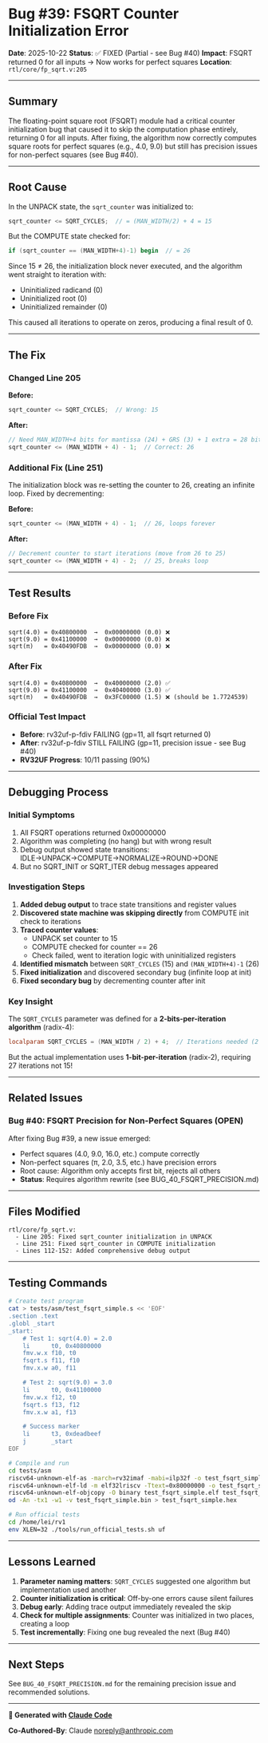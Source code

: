 # Bug #39: FSQRT Counter Initialization Error

**Date**: 2025-10-22
**Status**: ✅ FIXED (Partial - see Bug #40)
**Impact**: FSQRT returned 0 for all inputs → Now works for perfect squares
**Location**: `rtl/core/fp_sqrt.v:205`

---

## Summary

The floating-point square root (FSQRT) module had a critical counter initialization bug that caused it to skip the computation phase entirely, returning 0 for all inputs. After fixing, the algorithm now correctly computes square roots for perfect squares (e.g., 4.0, 9.0) but still has precision issues for non-perfect squares (see Bug #40).

---

## Root Cause

In the UNPACK state, the `sqrt_counter` was initialized to:
```verilog
sqrt_counter <= SQRT_CYCLES;  // = (MAN_WIDTH/2) + 4 = 15
```

But the COMPUTE state checked for:
```verilog
if (sqrt_counter == (MAN_WIDTH+4)-1) begin  // = 26
```

Since 15 ≠ 26, the initialization block never executed, and the algorithm went straight to iteration with:
- Uninitialized radicand (0)
- Uninitialized root (0)
- Uninitialized remainder (0)

This caused all iterations to operate on zeros, producing a final result of 0.

---

## The Fix

### Changed Line 205
**Before:**
```verilog
sqrt_counter <= SQRT_CYCLES;  // Wrong: 15
```

**After:**
```verilog
// Need MAN_WIDTH+4 bits for mantissa (24) + GRS (3) + 1 extra = 28 bits
sqrt_counter <= (MAN_WIDTH + 4) - 1;  // Correct: 26
```

### Additional Fix (Line 251)
The initialization block was re-setting the counter to 26, creating an infinite loop. Fixed by decrementing:

**Before:**
```verilog
sqrt_counter <= (MAN_WIDTH + 4) - 1;  // 26, loops forever
```

**After:**
```verilog
// Decrement counter to start iterations (move from 26 to 25)
sqrt_counter <= (MAN_WIDTH + 4) - 2;  // 25, breaks loop
```

---

## Test Results

### Before Fix
```
sqrt(4.0) = 0x40800000  →  0x00000000 (0.0) ❌
sqrt(9.0) = 0x41100000  →  0x00000000 (0.0) ❌
sqrt(π)   = 0x40490FDB  →  0x00000000 (0.0) ❌
```

### After Fix
```
sqrt(4.0) = 0x40800000  →  0x40000000 (2.0) ✅
sqrt(9.0) = 0x41100000  →  0x40400000 (3.0) ✅
sqrt(π)   = 0x40490FDB  →  0x3FC00000 (1.5) ❌ (should be 1.7724539)
```

### Official Test Impact
- **Before**: rv32uf-p-fdiv FAILING (gp=11, all fsqrt returned 0)
- **After**: rv32uf-p-fdiv STILL FAILING (gp=11, precision issue - see Bug #40)
- **RV32UF Progress**: 10/11 passing (90%)

---

## Debugging Process

### Initial Symptoms
1. All FSQRT operations returned 0x00000000
2. Algorithm was completing (no hang) but with wrong result
3. Debug output showed state transitions: IDLE→UNPACK→COMPUTE→NORMALIZE→ROUND→DONE
4. But no SQRT_INIT or SQRT_ITER debug messages appeared

### Investigation Steps
1. **Added debug output** to trace state transitions and register values
2. **Discovered state machine was skipping directly** from COMPUTE init check to iterations
3. **Traced counter values**:
   - UNPACK set counter to 15
   - COMPUTE checked for counter == 26
   - Check failed, went to iteration logic with uninitialized registers
4. **Identified mismatch** between `SQRT_CYCLES` (15) and `(MAN_WIDTH+4)-1` (26)
5. **Fixed initialization** and discovered secondary bug (infinite loop at init)
6. **Fixed secondary bug** by decrementing counter after init

### Key Insight
The `SQRT_CYCLES` parameter was defined for a **2-bits-per-iteration algorithm** (radix-4):
```verilog
localparam SQRT_CYCLES = (MAN_WIDTH / 2) + 4;  // Iterations needed (2 bits per cycle)
```

But the actual implementation uses **1-bit-per-iteration** (radix-2), requiring 27 iterations not 15!

---

## Related Issues

### Bug #40: FSQRT Precision for Non-Perfect Squares (OPEN)
After fixing Bug #39, a new issue emerged:
- Perfect squares (4.0, 9.0, 16.0, etc.) compute correctly
- Non-perfect squares (π, 2.0, 3.5, etc.) have precision errors
- Root cause: Algorithm only accepts first bit, rejects all others
- **Status**: Requires algorithm rewrite (see BUG_40_FSQRT_PRECISION.md)

---

## Files Modified

```
rtl/core/fp_sqrt.v:
  - Line 205: Fixed sqrt_counter initialization in UNPACK
  - Line 251: Fixed sqrt_counter in COMPUTE initialization
  - Lines 112-152: Added comprehensive debug output
```

---

## Testing Commands

```bash
# Create test program
cat > tests/asm/test_fsqrt_simple.s << 'EOF'
.section .text
.globl _start
_start:
    # Test 1: sqrt(4.0) = 2.0
    li      t0, 0x40800000
    fmv.w.x f10, t0
    fsqrt.s f11, f10
    fmv.x.w a0, f11

    # Test 2: sqrt(9.0) = 3.0
    li      t0, 0x41100000
    fmv.w.x f12, t0
    fsqrt.s f13, f12
    fmv.x.w a1, f13

    # Success marker
    li      t3, 0xdeadbeef
    j       _start
EOF

# Compile and run
cd tests/asm
riscv64-unknown-elf-as -march=rv32imaf -mabi=ilp32f -o test_fsqrt_simple.o test_fsqrt_simple.s
riscv64-unknown-elf-ld -m elf32lriscv -Ttext=0x80000000 -o test_fsqrt_simple.elf test_fsqrt_simple.o
riscv64-unknown-elf-objcopy -O binary test_fsqrt_simple.elf test_fsqrt_simple.bin
od -An -tx1 -w1 -v test_fsqrt_simple.bin > test_fsqrt_simple.hex

# Run official tests
cd /home/lei/rv1
env XLEN=32 ./tools/run_official_tests.sh uf
```

---

## Lessons Learned

1. **Parameter naming matters**: `SQRT_CYCLES` suggested one algorithm but implementation used another
2. **Counter initialization is critical**: Off-by-one errors cause silent failures
3. **Debug early**: Adding trace output immediately revealed the skip
4. **Check for multiple assignments**: Counter was initialized in two places, creating a loop
5. **Test incrementally**: Fixing one bug revealed the next (Bug #40)

---

## Next Steps

See `BUG_40_FSQRT_PRECISION.md` for the remaining precision issue and recommended solutions.

---

**🤖 Generated with [Claude Code](https://claude.com/claude-code)**

**Co-Authored-By**: Claude <noreply@anthropic.com>

